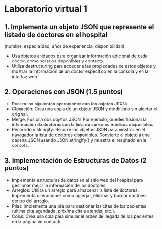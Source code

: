 # Laboratorio virtual 1
## 1. Implementa un objeto JSON que represente el listado de doctores en el hospital
(nombre, especialidad, años de experiencia, disponibilidad).
- Usa objetos anidados para organizar información adicional de cada doctor,
como horarios disponibles y contacto.
- Utiliza destructuring para acceder a las propiedades de estos objetos y mostrar
la información de un doctor específico en la consola y en la interfaz web.

## 2. Operaciones con JSON (1.5 puntos)
- Realiza las siguientes operaciones con los objetos JSON:
- Clonación: Crea una copia de un objeto JSON y modifícalo sin afectar el
original.
- Merge: Fusiona dos objetos JSON. Por ejemplo, puedes fusionar la información
de doctores con la lista de servicios médicos disponibles.
- Recorrido y stringify: Recorre los objetos JSON para mostrar en el navegador
la lista de doctores disponibles. Convierte el objeto a una cadena JSON usando
JSON.stringify() y muestra el resultado en la consola.

## 3. Implementación de Estructuras de Datos (2 puntos)
- Implementa estructuras de datos en el sitio web del hospital para gestionar mejor la
información de los doctores:
- Arreglos: Utiliza un arreglo para almacenar la lista de doctores. Implementa
operaciones como agregar, eliminar y buscar doctores dentro del arreglo.
- Pilas: Implementa una pila para gestionar las citas de los pacientes (última cita
agendada, próxima cita a atender, etc.).
- Colas: Crea una cola para simular el orden de llegada de los pacientes en la
página de contacto.